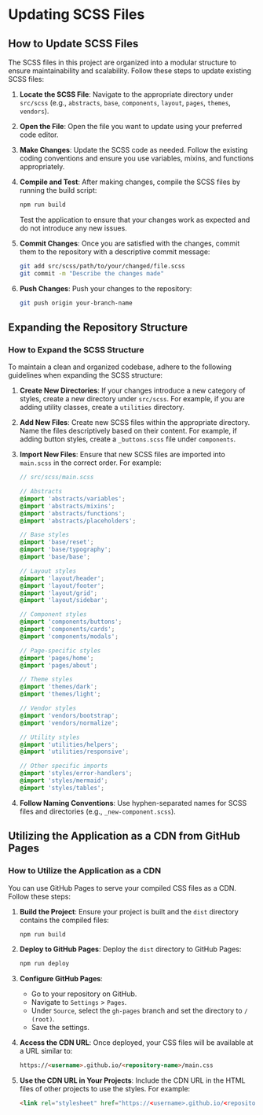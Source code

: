 # Updating SCSS Files

## How to Update SCSS Files

The SCSS files in this project are organized into a modular structure to ensure maintainability and scalability. Follow these steps to update existing SCSS files:

1. **Locate the SCSS File**: Navigate to the appropriate directory under `src/scss` (e.g., `abstracts`, `base`, `components`, `layout`, `pages`, `themes`, `vendors`).

2. **Open the File**: Open the file you want to update using your preferred code editor.

3. **Make Changes**: Update the SCSS code as needed. Follow the existing coding conventions and ensure you use variables, mixins, and functions appropriately.

4. **Compile and Test**: After making changes, compile the SCSS files by running the build script:

   ```sh
   npm run build
   ```

   Test the application to ensure that your changes work as expected and do not introduce any new issues.

5. **Commit Changes**: Once you are satisfied with the changes, commit them to the repository with a descriptive commit message:

   ```sh
   git add src/scss/path/to/your/changed/file.scss
   git commit -m "Describe the changes made"
   ```

6. **Push Changes**: Push your changes to the repository:

   ```sh
   git push origin your-branch-name
   ```

## Expanding the Repository Structure

### How to Expand the SCSS Structure

To maintain a clean and organized codebase, adhere to the following guidelines when expanding the SCSS structure:

1. **Create New Directories**: If your changes introduce a new category of styles, create a new directory under `src/scss`. For example, if you are adding utility classes, create a `utilities` directory.

2. **Add New Files**: Create new SCSS files within the appropriate directory. Name the files descriptively based on their content. For example, if adding button styles, create a `_buttons.scss` file under `components`.

3. **Import New Files**: Ensure that new SCSS files are imported into `main.scss` in the correct order. For example:

   ```scss
   // src/scss/main.scss

   // Abstracts
   @import 'abstracts/variables';
   @import 'abstracts/mixins';
   @import 'abstracts/functions';
   @import 'abstracts/placeholders';

   // Base styles
   @import 'base/reset';
   @import 'base/typography';
   @import 'base/base';

   // Layout styles
   @import 'layout/header';
   @import 'layout/footer';
   @import 'layout/grid';
   @import 'layout/sidebar';

   // Component styles
   @import 'components/buttons';
   @import 'components/cards';
   @import 'components/modals';

   // Page-specific styles
   @import 'pages/home';
   @import 'pages/about';

   // Theme styles
   @import 'themes/dark';
   @import 'themes/light';

   // Vendor styles
   @import 'vendors/bootstrap';
   @import 'vendors/normalize';

   // Utility styles
   @import 'utilities/helpers';
   @import 'utilities/responsive';

   // Other specific imports
   @import 'styles/error-handlers';
   @import 'styles/mermaid';
   @import 'styles/tables';
   ```

4. **Follow Naming Conventions**: Use hyphen-separated names for SCSS files and directories (e.g., `_new-component.scss`).

## Utilizing the Application as a CDN from GitHub Pages

### How to Utilize the Application as a CDN

You can use GitHub Pages to serve your compiled CSS files as a CDN. Follow these steps:

1. **Build the Project**: Ensure your project is built and the `dist` directory contains the compiled files:

   ```sh
   npm run build
   ```

2. **Deploy to GitHub Pages**: Deploy the `dist` directory to GitHub Pages:

   ```sh
   npm run deploy
   ```

3. **Configure GitHub Pages**:
   - Go to your repository on GitHub.
   - Navigate to `Settings` > `Pages`.
   - Under `Source`, select the `gh-pages` branch and set the directory to `/ (root)`.
   - Save the settings.

4. **Access the CDN URL**: Once deployed, your CSS files will be available at a URL similar to:

   ```html
   https://<username>.github.io/<repository-name>/main.css
   ```

5. **Use the CDN URL in Your Projects**: Include the CDN URL in the HTML files of other projects to use the styles. For example:

   ```html
   <link rel="stylesheet" href="https://<username>.github.io/<repository-name>/main.css">
   ```
